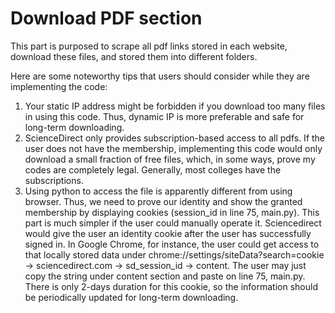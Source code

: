 # Download PDF section

This part is purposed to scrape all pdf links stored in each website, download these files, and stored them into different folders.

Here are some noteworthy tips that users should consider while they are implementing the code:
1. Your static IP address might be forbidden if you download too many files in using this code. Thus, dynamic IP is more preferable and safe for long-term downloading.
2. ScienceDirect only provides subscription-based access to all pdfs. If the user does not have the membership, implementing this code would only download a small fraction of free files, which, in some ways, prove my codes are completely legal. Generally, most colleges have the subscriptions. 
3. Using python to access the file is apparently different from using browser. Thus, we need to prove our identity and show the granted membership by displaying cookies (session_id in line 75, main.py). This part is much simpler if the user could manually operate it. Sciencedirect would give the user an identity cookie after the user has successfully signed in. In Google Chrome, for instance, the user could get access to that locally stored data under chrome://settings/siteData?search=cookie -> sciencedirect.com -> sd_session_id -> content. The user may just copy the string under content section and paste on line 75, main.py. There is only 2-days duration for this cookie, so the information should be periodically updated for long-term downloading.
